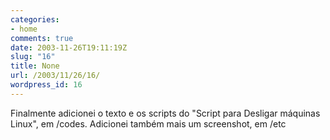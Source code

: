 ```yaml
---
categories:
- home
comments: true
date: 2003-11-26T19:11:19Z
slug: "16"
title: None
url: /2003/11/26/16/
wordpress_id: 16
---
```


Finalmente adicionei o texto e os scripts do "Script para Desligar máquinas Linux", em /codes. Adicionei também mais um screenshot, em /etc
